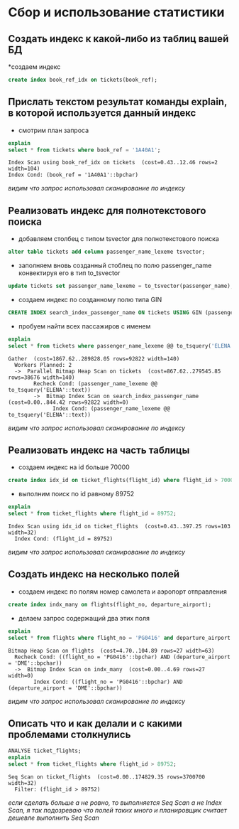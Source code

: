 # Сбор и использование статистики

## Создать индекс к какой-либо из таблиц вашей БД
*создаем индекс

```sql
create index book_ref_idx on tickets(book_ref);
```
## Прислать текстом результат команды explain, в которой используется данный индекс
* смотрим план запроса

```sql
explain
select * from tickets where book_ref = '1A40A1';
```
```console
Index Scan using book_ref_idx on tickets  (cost=0.43..12.46 rows=2 width=104)
Index Cond: (book_ref = '1A40A1'::bpchar)
``` 
*видим что запрос использовал сканирование по индексу*

## Реализовать индекс для полнотекстового поиска
* добавляем столбец с типом tsvector для полнотекстового поиска
```sql
alter table tickets add column passenger_name_lexeme tsvector;
```
* заполняем вновь созданный стоблец по полю passenger_name конвектируя его в тип to_tsvector
```sql
update tickets set passenger_name_lexeme = to_tsvector(passenger_name);
``` 
* создаем индекс по созданному полю типа GIN
```sql
CREATE INDEX search_index_passenger_name ON tickets USING GIN (passenger_name_lexeme);
``` 
* пробуем найти всех пассажиров с именем
```sql
explain
select * from tickets where passenger_name_lexeme @@ to_tsquery('ELENA');
``` 
```console
Gather  (cost=1867.62..289828.05 rows=92822 width=140)
  Workers Planned: 2
  ->  Parallel Bitmap Heap Scan on tickets  (cost=867.62..279545.85 rows=38676 width=140)
        Recheck Cond: (passenger_name_lexeme @@ to_tsquery('ELENA'::text))
        ->  Bitmap Index Scan on search_index_passenger_name  (cost=0.00..844.42 rows=92822 width=0)
              Index Cond: (passenger_name_lexeme @@ to_tsquery('ELENA'::text))
```
*видим что запрос использовал сканирование по индексу*

## Реализовать индекс на часть таблицы

* создаем индекс на id больше 70000
```sql
create index idx_id on ticket_flights(flight_id) where flight_id > 70000;  
``` 
* выполним поиск по id равному 89752
```sql
explain
select * from ticket_flights where flight_id = 89752; 
``` 
```console
Index Scan using idx_id on ticket_flights  (cost=0.43..397.25 rows=103 width=32)
  Index Cond: (flight_id = 89752)
```
*видим что запрос использовал сканирование по индексу*

## Создать индекс на несколько полей

* создаем индекс по полям номер самолета и аэропорт отправления
```sql
create index indx_many on flights(flight_no, departure_airport);
```
* делаем запрос содержащий два этих поля
```sql
explain
select * from flights where flight_no = 'PG0416' and departure_airport = 'DME';
```
```console
Bitmap Heap Scan on flights  (cost=4.70..104.89 rows=27 width=63)
  Recheck Cond: ((flight_no = 'PG0416'::bpchar) AND (departure_airport = 'DME'::bpchar))
  ->  Bitmap Index Scan on indx_many  (cost=0.00..4.69 rows=27 width=0)
        Index Cond: ((flight_no = 'PG0416'::bpchar) AND (departure_airport = 'DME'::bpchar))
```
*видим что запрос использовал сканирование по индексу*

## Описать что и как делали и с какими проблемами столкнулись
```sql
ANALYSE ticket_flights;
explain
select * from ticket_flights where flight_id > 89752;
```
```console
Seq Scan on ticket_flights  (cost=0.00..174829.35 rows=3700700 width=32)
  Filter: (flight_id > 89752)
```
*если сделать больше а не ровно, то выполняется Seq Scan а не Index Scan, я так подозреваю что полей таких много и планировщик считает дешевле выполнить Seq Scan*
